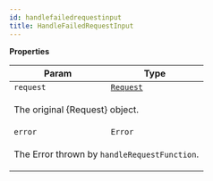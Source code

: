 ```yaml
---
id: handlefailedrequestinput
title: HandleFailedRequestInput
---
```


<a name="HandleFailedRequestInput"></a>

**Properties**

<table>
<thead>
<tr>
<th>Param</th><th>Type</th>
</tr>
</thead>
<tbody>
<tr>
<td><code>request</code></td><td><code><a href="request">Request</a></code></td>
</tr>
<tr>
<td colspan="3"><p>The original {Request} object.</p>
</td></tr><tr>
<td><code>error</code></td><td><code>Error</code></td>
</tr>
<tr>
<td colspan="3"><p>The Error thrown by <code>handleRequestFunction</code>.</p>
</td></tr></tbody>
</table>
